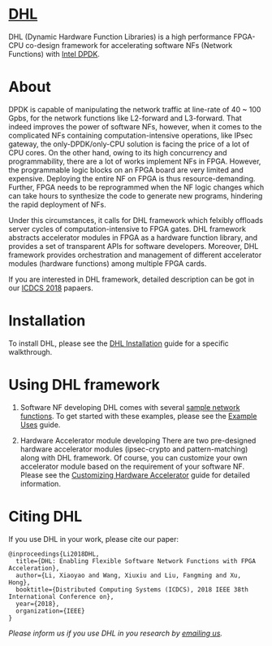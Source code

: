 # [DHL][dhl]

DHL (Dynamic Hardware Function Libraries) is a high performance FPGA-CPU co-design framework for accelerating software NFs (Network Functions) with [Intel DPDK][dpdk]. 

# About

DPDK is capable of manipulating the network traffic at line-rate of 40 ~ 100 Gpbs, for the network functions like L2-forward and L3-forward. 
That indeed improves the power of software NFs, however, when it comes to the complicated NFs containing computation-intensive operations, like IPsec gateway, the only-DPDK/only-CPU solution is facing the price of a lot of CPU cores. 
On the other hand, owing to its high concurrency and programmability, there are a lot of works implement NFs in FPGA. However, the programmable logic blocks on an FPGA board are very limited and expensive. Deploying the entire NF on FPGA is thus resource-demanding. Further, FPGA needs to be reprogrammed when the NF logic changes which can take hours to synthesize the code to generate new programs, hindering the rapid deployment of NFs. 

Under this circumstances, it calls for DHL framework which felxibly offloads server cycles of computation-intensive to FPGA gates. DHL framework abstracts accelerator modules in FPGA as a hardware function library, and provides a set of transparent APIs for software developers. 
Moreover, DHL framework provides orchestration and management of different accelerator modules (hardware functions) among multiple FPGA cards.

If you are interested in DHL framework, detailed description can be got in our [ICDCS 2018][icdcs2018] papaers.

# Installation
To install DHL, please see the [DHL Installation][install] guide for a specific walkthrough.

# Using DHL framework
1. Software NF developing
	DHL comes with several [sample network functions][examples]. 
	To get started with these examples, please see the [Example Uses][examples_doc] guide.
	
2. Hardware Accelerator module developing
	There are two pre-designed hardware accelerator modules (ipsec-crypto and pattern-matching) along with DHL framework. 
	Of course, you can customize your own accelerator module based on the requirement of your software NF. 
	Please see the [Customizing Hardware Accelerator][customizing_hw_acc] guide for detailed information.

# Citing DHL
If you use DHL in your work, please cite our paper:
```
@inproceedings{Li2018DHL,
  title={DHL: Enabling Flexible Software Network Functions with FPGA Acceleration},
  author={Li, Xiaoyao and Wang, Xiuxiu and Liu, Fangming and Xu, Hong},
  booktitle={Distributed Computing Systems (ICDCS), 2018 IEEE 38th International Conference on},
  year={2018},
  organization={IEEE}
}
```

_Please inform us if you use DHL in you research by [emailing us](mailto:fmliu@hust.edu.cn)._

[dhl]: http://opencloudnext.github.io/
[dpdk]: http://dpdk.org/
[icdcs2018]: http://grid.hust.edu.cn/fmliu/icdcs18-DHL-FPGA-FangmingLiu.pdf
[install]: docs/Install.md
[examples]: examples/
[examples_doc]: docs/Examples.md
[customizing_hw_acc]: docs/Customizing_hardware_accelerator.md
